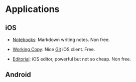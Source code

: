 Applications
============

iOS
---

 - [Notebooks](http://www.notebooksapp.com/):
   Markdown writing notes.
   Non free.

 - [Working Copy](http://workingcopyapp.com/):
   Nice [Git](https://git-scm.com/) iOS client.
   Free.

 - [Editorial](http://omz-software.com/editorial/):
   iOS editor, powerful but not so cheap.
   Non free.


Android
-------
